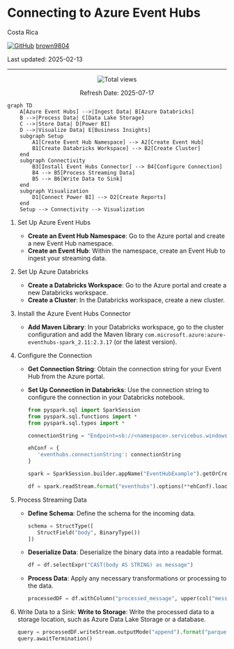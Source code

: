 # Connecting to Azure Event Hubs

Costa Rica

[![GitHub](https://img.shields.io/badge/--181717?logo=github&logoColor=ffffff)](https://github.com/)
[brown9804](https://github.com/brown9804)

Last updated: 2025-02-13

----------

<!-- START BADGE -->
<div align="center">
  <img src="https://img.shields.io/badge/Total%20views-354-limegreen" alt="Total views">
  <p>Refresh Date: 2025-07-17</p>
</div>
<!-- END BADGE -->

```mermaid
graph TD
    A[Azure Event Hubs] -->|Ingest Data| B[Azure Databricks]
    B -->|Process Data| C[Data Lake Storage]
    C -->|Store Data| D[Power BI]
    D -->|Visualize Data| E[Business Insights]
    subgraph Setup
        A1[Create Event Hub Namespace] --> A2[Create Event Hub]
        B1[Create Databricks Workspace] --> B2[Create Cluster]
    end
    subgraph Connectivity
        B3[Install Event Hubs Connector] --> B4[Configure Connection]
        B4 --> B5[Process Streaming Data]
        B5 --> B6[Write Data to Sink]
    end
    subgraph Visualization
        D1[Connect Power BI] --> D2[Create Reports]
    end
    Setup --> Connectivity --> Visualization
```

1. Set Up Azure Event Hubs
   - **Create an Event Hub Namespace**: Go to the Azure portal and create a new Event Hub namespace.
   - **Create an Event Hub**: Within the namespace, create an Event Hub to ingest your streaming data.
2. Set Up Azure Databricks
   - **Create a Databricks Workspace**: Go to the Azure portal and create a new Databricks workspace.
   - **Create a Cluster**: In the Databricks workspace, create a new cluster.
3. Install the Azure Event Hubs Connector
   - **Add Maven Library**: In your Databricks workspace, go to the cluster configuration and add the Maven library `com.microsoft.azure:azure-eventhubs-spark_2.11:2.3.17` (or the latest version).
4. Configure the Connection
   - **Get Connection String**: Obtain the connection string for your Event Hub from the Azure portal.
   - **Set Up Connection in Databricks**: Use the connection string to configure the connection in your Databricks notebook.

      ```python
      from pyspark.sql import SparkSession
      from pyspark.sql.functions import *
      from pyspark.sql.types import *

      connectionString = "Endpoint=sb://<namespace>.servicebus.windows.net/;SharedAccessKeyName=<key-name>;SharedAccessKey=<key>;EntityPath=<eventhub-name>"

      ehConf = {
         'eventhubs.connectionString': connectionString
      }

      spark = SparkSession.builder.appName("EventHubExample").getOrCreate()

      df = spark.readStream.format("eventhubs").options(**ehConf).load()
      ```

5. Process Streaming Data
   - **Define Schema**: Define the schema for the incoming data.

      ```python
      schema = StructType([
         StructField("body", BinaryType())
      ])
      ```

   - **Deserialize Data**: Deserialize the binary data into a readable format.

      ```python
      df = df.selectExpr("CAST(body AS STRING) as message")
      ```

   - **Process Data**: Apply any necessary transformations or processing to the data.

      ```python
      processedDF = df.withColumn("processed_message", upper(col("message")))
      ```

6. Write Data to a Sink: 
   **Write to Storage**: Write the processed data to a storage location, such as Azure Data Lake Storage or a database.

      ```python
      query = processedDF.writeStream.outputMode("append").format("parquet").option("path", "/mnt/datalake/processed_data").option("checkpointLocation", "/mnt/datalake/checkpoints").start()
      query.awaitTermination()
      ```
